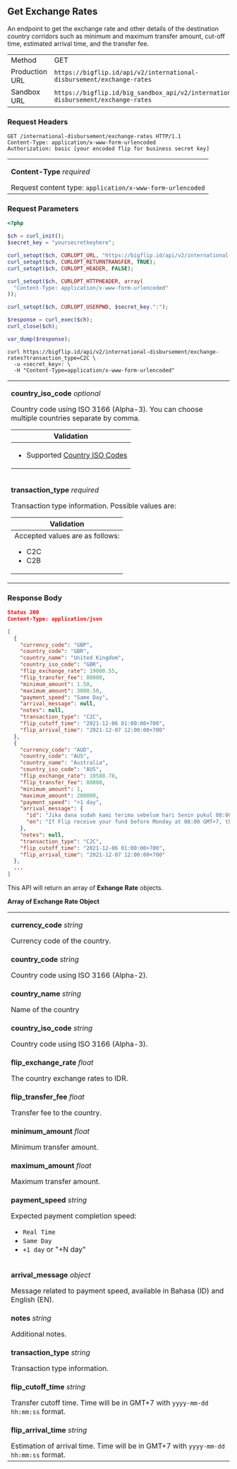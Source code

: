 <div></div>

## Get Exchange Rates

An endpoint to get the exchange rate and other details of the destination country corridors such as minimum and maximum transfer amount, cut-off time, estimated arrival time, and the transfer fee.

<table>
  <tbody>
    <tr>
      <td>Method</td>
      <td><span class="method get">GET</span></td>
    </tr>
    <tr>
      <td>Production URL</td>
      <td><code>https://bigflip.id/api/v2/international-disbursement/exchange-rates</code></td>
    </tr>
    <tr>
      <td>Sandbox URL</td>
      <td><code>https://bigflip.id/big_sandbox_api/v2/international-disbursement/exchange-rates</code></td>
    </tr>
  </tbody>
</table>

<h3 id="get-exchange-rates-request-headers">Request Headers</h3>

```http
GET /international-disbursement/exchange-rates HTTP/1.1
Content-Type: application/x-www-form-urlencoded
Authorization: basic [your encoded flip for business secret key]
```

<table>
  <tbody>
    <tr>
      <td>
        <p><b>Content-Type</b> <em>required</em></p>
        Request content type: <code>application/x-www-form-urlencoded</code>
      </td>
    </tr>
  </tbody>
</table>

<h3 id="get-exchange-rates-request-parameters">Request Parameters</h3>

```php
<?php

$ch = curl_init();
$secret_key = "yoursecretkeyhere";

curl_setopt($ch, CURLOPT_URL, "https://bigflip.id/api/v2/international-disbursement/exchange-rates?transaction_type=C2C");
curl_setopt($ch, CURLOPT_RETURNTRANSFER, TRUE);
curl_setopt($ch, CURLOPT_HEADER, FALSE);

curl_setopt($ch, CURLOPT_HTTPHEADER, array(
  "Content-Type: application/x-www-form-urlencoded"
));

curl_setopt($ch, CURLOPT_USERPWD, $secret_key.":");

$response = curl_exec($ch);
curl_close($ch);

var_dump($response);
```

```shell
curl https://bigflip.id/api/v2/international-disbursement/exchange-rates?transaction_type=C2C \
  -u <secret_key>: \
  -H "Content-Type=application/x-www-form-urlencoded"
```

<table>
  <tbody>
    <tr>
      <td>
        <p><b>country_iso_code</b> <em>optional</em></p>
        Country code using ISO 3166 (Alpha-3). You can choose multiple countries
        separate by comma.
        <table class="validation-table">
          <thead>
            <tr>
              <th>Validation</th>
            </tr>
          </thead>
          <tbody>
            <tr>
              <td>
                <ul>
                  <li>
                    Supported
                    <a href="#supported-destination-countries"
                      >Country ISO Codes</a
                    >
                  </li>
                </ul>
              </td>
            </tr>
          </tbody>
        </table>
      </td>
    </tr>
    <tr>
      <td>
        <p><b>transaction_type</b> <em>required</em></p>
        Transaction type information. Possible values are:
        <table class="validation-table">
          <thead>
            <tr>
              <th>Validation</th>
            </tr>
          </thead>
          <tbody>
            <tr>
              <td>
                <div class="validation-table__helper-text">
                  Accepted values are as follows:
                </div>
                <ul>
                  <li>C2C</li>
                  <li>C2B</li>
                </ul>
              </td>
            </tr>
          </tbody>
        </table>
      </td>
    </tr>
  </tbody>
</table>

<h3 id="get-exchange-rates-response-body">Response Body</h3>

```json
Status 200
Content-Type: application/json

[
  {
    "currency_code": "GBP",
    "country_code": "GBR",
    "country_name": "United Kingdom",
    "country_iso_code": "GBR",
    "flip_exchange_rate": 19000.55,
    "flip_transfer_fee": 80000,
    "minimum_amount": 1.50,
    "maximum_amount": 3000.50,
    "payment_speed": "Same Day",
    "arrival_message": null,
    "notes": null,
    "transaction_type": "C2C",
    "flip_cutoff_time": "2021-12-06 01:00:00+700",
    "flip_arrival_time": "2021-12-07 12:00:00+700"
  },
  {
    "currency_code": "AUD",
    "country_code": "AUS",
    "country_name": "Australia",
    "country_iso_code": "AUS",
    "flip_exchange_rate": 10588.78,
    "flip_transfer_fee": 80000,
    "minimum_amount": 1,
    "maximum_amount": 200000,
    "payment_speed": "+1 day",
    "arrival_message": {
      "id": "Jika dana sudah kami terima sebelum hari Senin pukul 08:00 WIB, dana akan sampai di penerima hari Selasa, 07 Desember 2021",
      "en": "If Flip receive your fund before Monday at 08:00 GMT+7, the fund will be arrived to the beneficiary on Tuesday, 07 December 2021"
    },
    "notes": null,
    "transaction_type": "C2C",
    "flip_cutoff_time": "2021-12-06 01:00:00+700",
    "flip_arrival_time": "2021-12-07 12:00:00+700"
  },
  ...
]
```

This API will return an array of **Exhange Rate** objects.

**Array of Exchange Rate Object**

<table>
  <tbody>
    <tr>
      <td>
        <p><b>currency_code</b> <em>string</em></p>
        Currency code of the country.
      </td>
    </tr>
    <tr>
      <td>
        <p><b>country_code</b> <em>string</em></p>
        Country code using ISO 3166 (Alpha-2).
      </td>
    </tr>
    <tr>
      <td>
        <p><b>country_name</b> <em>string</em></p>
        Name of the country
      </td>
    </tr>
    <tr>
      <td>
        <p><b>country_iso_code</b> <em>string</em></p>
        Country code using ISO 3166 (Alpha-3).
      </td>
    </tr>
    <tr>
      <td>
        <p><b>flip_exchange_rate</b> <em>float</em></p>
        The country exchange rates to IDR.
      </td>
    </tr>
    <tr>
      <td>
        <p><b>flip_transfer_fee</b> <em>float</em></p>
        Transfer fee to the country.
      </td>
    </tr>
    <tr>
      <td>
        <p><b>minimum_amount</b> <em>float</em></p>
        Minimum transfer amount.
      </td>
    </tr>
    <tr>
      <td>
        <p><b>maximum_amount</b> <em>float</em></p>
        Maximum transfer amount.
      </td>
    </tr>
    <tr>
      <td>
        <p><b>payment_speed</b> <em>string</em></p>
        Expected payment completion speed:
        <ul class="">
          <li><code>Real Time</code></li>
          <li><code>Same Day</code></li>
          <li><code>+1 day</code> or "+N day"</li>
        </ul>
      </td>
    </tr>
    <tr>
      <td>
        <p><b>arrival_message</b> <em>object</em></p>
        Message related to payment speed, available in Bahasa (ID) and English
        (EN).
      </td>
    </tr>
    <tr>
      <td>
        <p><b>notes</b> <em>string</em></p>
        Additional notes.
      </td>
    </tr>
    <tr>
      <td>
        <p><b>transaction_type</b> <em>string</em></p>
        Transaction type information.
      </td>
    </tr>
    <tr>
      <td>
        <p><b>flip_cutoff_time</b> <em>string</em></p>
        Transfer cutoff time. Time will be in GMT+7 with
        <code>yyyy-mm-dd hh:mm:ss</code> format.
      </td>
    </tr>
    <tr>
      <td>
        <p><b>flip_arrival_time</b> <em>string</em></p>
        Estimation of arrival time. Time will be in GMT+7 with
        <code>yyyy-mm-dd hh:mm:ss</code> format.
      </td>
    </tr>
  </tbody>
</table>
